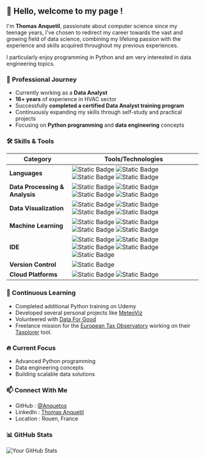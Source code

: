 ## 👋 Hello, welcome to my page !

I'm **Thomas Anquetil**, passionate about computer science since my teenage years, I've chosen to redirect my career towards the vast and growing field of data science, combining my lifelong passion with the experience and skills acquired throughout my previous experiences.

I particularly enjoy programming in Python and am very interested in data engineering topics.

### 💼 Professional Journey
* Currently working as a **Data Analyst**
* **16+ years** of experience in HVAC sector
* Successfully **completed a certified Data Analyst training program**
* Continuously expanding my skills through self-study and practical projects
* Focusing on **Python programming** and **data engineering** concepts

### 🛠 Skills & Tools

| **Category**                       | **Tools/Technologies**                                                 |
|------------------------------------|-----------------------------------------------------------------------|
| **Languages**                  | ![Static Badge](https://img.shields.io/badge/Python-%233776AB?style=flat&logo=python&logoColor=white) ![Static Badge](https://img.shields.io/badge/SQL-%23003B57?style=flat&logo=sqlite&logoColor=white) ![Static Badge](https://img.shields.io/badge/HTML%2FCSS-%23E34F26?style=flat&logo=html5&logoColor=white) ![Static Badge](https://img.shields.io/badge/VBA-%23F9DC5C?style=flat&logoColor=white) |
| **Data Processing & Analysis** | ![Static Badge](https://img.shields.io/badge/Pandas-%23150458?style=flat&logo=pandas&logoColor=white) ![Static Badge](https://img.shields.io/badge/Numpy-%23013243?style=flat&logo=numpy&logoColor=white) ![Static Badge](https://img.shields.io/badge/KNIME-%23FDD800?style=flat&logo=knime&logoColor=grey) ![Static Badge](https://img.shields.io/badge/Power%20Query-%23006600?style=flat) |     
| **Data Visualization**         | ![Static Badge](https://img.shields.io/badge/matplotlib-%2348566b?style=flat) ![Static Badge](https://img.shields.io/badge/Plotly-%233F4F75?style=flat&logo=plotly) ![Static Badge](https://img.shields.io/badge/Streamlit-%23FF4B4B?style=flat&logo=streamlit&logoColor=white) ![Static Badge](https://img.shields.io/badge/Power%20BI-%23f2c811?style=flat) |
| **Machine Learning**           | ![Static Badge](https://img.shields.io/badge/scikit-learn-%23F7931E?style=flat&logo=scikitlearn) ![Static Badge](https://img.shields.io/badge/SciPy-%238CAAE6?style=flat&logo=scipy&labelColor=grey) ![Static Badge](https://img.shields.io/badge/spacy-%2309A3D5?style=flat&logo=spaCy&labelColor=grey) ![Static Badge](https://img.shields.io/badge/LangChain-%231C3C3C?style=flat&logo=langchain) |
| **IDE**                        | ![Static Badge](https://img.shields.io/badge/Visual%20Studio%20Code-%2322a8f1?style=flat) ![Static Badge](https://img.shields.io/badge/Jupyter-%23F37626?style=flat&logo=jupyter&labelColor=grey) ![Static Badge](https://img.shields.io/badge/PyCharm-%23000000?style=flat&logo=pycharm) ![Static Badge](https://img.shields.io/badge/SAS%20Enterprise%20Guide-%230766d1?style=flat) ![Static Badge](https://img.shields.io/badge/Postman-%23FF6C37?style=flat&logo=postman&labelColor=grey) |
| **Version Control**            | ![Static Badge](https://img.shields.io/badge/GitHub-%23181717?style=flat&logo=github) |
| **Cloud Platforms**            | ![Static Badge](https://img.shields.io/badge/AWS-%23232F3E?style=flat&logo=amazonwebservices) ![Static Badge](https://img.shields.io/badge/Google%20Cloud-%234285F4?style=flat&logo=googlecloud&labelColor=grey) |

### 🌱 Continuous Learning
- Completed additional Python training on Udemy
- Developed several personal projects like [MeteoViz](https://meteoviz-app.streamlit.app/)
- Volunteered with [Data For Good](https://dataforgood.fr/)
- Freelance mission for the [European Tax Observatory](https://www.taxobservatory.eu/) working on their [Taxplorer](https://www.taxplorer.eu/) tool.

### 🔥 Current Focus
- Advanced Python programming
- Data engineering concepts
- Building scalable data solutions

### 📫 Connect With Me
- GitHub : [@Anquetos](https://github.com/Anquetos)
- LinkedIn : [Thomas Anquetil](https://www.linkedin.com/in/thomas-anquetil-132a73123)
- Location : Rouen, France

### 📊 GitHub Stats
![Your GitHub Stats](https://github-readme-stats.vercel.app/api?username=Anquetos&show_icons=true&theme=radical)



<!--
**anquetos/anquetos** is a ✨ _special_ ✨ repository because its `README.md` (this file) appears on your GitHub profile.

Here are some ideas to get you started:

- 🔭 I’m currently working on ...
- 🌱 I’m currently learning ...
- 👯 I’m looking to collaborate on ...
- 🤔 I’m looking for help with ...
- 💬 Ask me about ...
- 📫 How to reach me: ...
- 😄 Pronouns: ...
- ⚡ Fun fact: ...
-->
